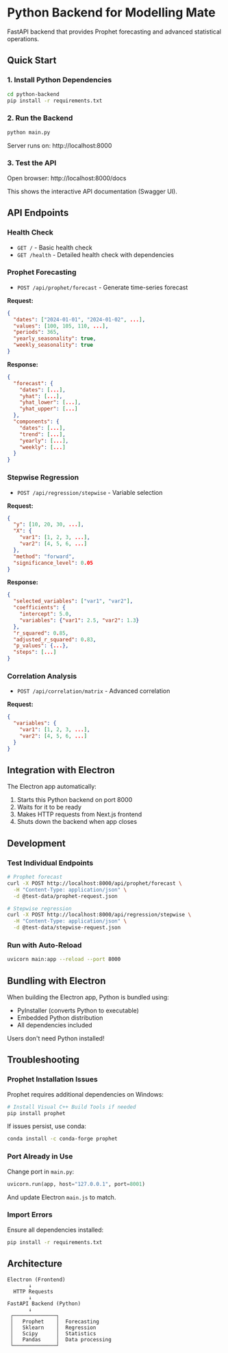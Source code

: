 # Python Backend for Modelling Mate

FastAPI backend that provides Prophet forecasting and advanced statistical operations.

## Quick Start

### 1. Install Python Dependencies

```bash
cd python-backend
pip install -r requirements.txt
```

### 2. Run the Backend

```bash
python main.py
```

Server runs on: http://localhost:8000

### 3. Test the API

Open browser: http://localhost:8000/docs

This shows the interactive API documentation (Swagger UI).

## API Endpoints

### Health Check
- `GET /` - Basic health check
- `GET /health` - Detailed health check with dependencies

### Prophet Forecasting
- `POST /api/prophet/forecast` - Generate time-series forecast

**Request:**
```json
{
  "dates": ["2024-01-01", "2024-01-02", ...],
  "values": [100, 105, 110, ...],
  "periods": 365,
  "yearly_seasonality": true,
  "weekly_seasonality": true
}
```

**Response:**
```json
{
  "forecast": {
    "dates": [...],
    "yhat": [...],
    "yhat_lower": [...],
    "yhat_upper": [...]
  },
  "components": {
    "dates": [...],
    "trend": [...],
    "yearly": [...],
    "weekly": [...]
  }
}
```

### Stepwise Regression
- `POST /api/regression/stepwise` - Variable selection

**Request:**
```json
{
  "y": [10, 20, 30, ...],
  "X": {
    "var1": [1, 2, 3, ...],
    "var2": [4, 5, 6, ...]
  },
  "method": "forward",
  "significance_level": 0.05
}
```

**Response:**
```json
{
  "selected_variables": ["var1", "var2"],
  "coefficients": {
    "intercept": 5.0,
    "variables": {"var1": 2.5, "var2": 1.3}
  },
  "r_squared": 0.85,
  "adjusted_r_squared": 0.83,
  "p_values": {...},
  "steps": [...]
}
```

### Correlation Analysis
- `POST /api/correlation/matrix` - Advanced correlation

**Request:**
```json
{
  "variables": {
    "var1": [1, 2, 3, ...],
    "var2": [4, 5, 6, ...]
  }
}
```

## Integration with Electron

The Electron app automatically:
1. Starts this Python backend on port 8000
2. Waits for it to be ready
3. Makes HTTP requests from Next.js frontend
4. Shuts down the backend when app closes

## Development

### Test Individual Endpoints

```bash
# Prophet forecast
curl -X POST http://localhost:8000/api/prophet/forecast \
  -H "Content-Type: application/json" \
  -d @test-data/prophet-request.json

# Stepwise regression
curl -X POST http://localhost:8000/api/regression/stepwise \
  -H "Content-Type: application/json" \
  -d @test-data/stepwise-request.json
```

### Run with Auto-Reload

```bash
uvicorn main:app --reload --port 8000
```

## Bundling with Electron

When building the Electron app, Python is bundled using:
- PyInstaller (converts Python to executable)
- Embedded Python distribution
- All dependencies included

Users don't need Python installed!

## Troubleshooting

### Prophet Installation Issues

Prophet requires additional dependencies on Windows:

```bash
# Install Visual C++ Build Tools if needed
pip install prophet
```

If issues persist, use conda:
```bash
conda install -c conda-forge prophet
```

### Port Already in Use

Change port in `main.py`:
```python
uvicorn.run(app, host="127.0.0.1", port=8001)
```

And update Electron `main.js` to match.

### Import Errors

Ensure all dependencies installed:
```bash
pip install -r requirements.txt
```

## Architecture

```
Electron (Frontend)
       ↓
  HTTP Requests
       ↓
FastAPI Backend (Python)
       ↓
 ┌──────────────┐
 │   Prophet    │  Forecasting
 │   Sklearn    │  Regression
 │   Scipy      │  Statistics
 │   Pandas     │  Data processing
 └──────────────┘
```
